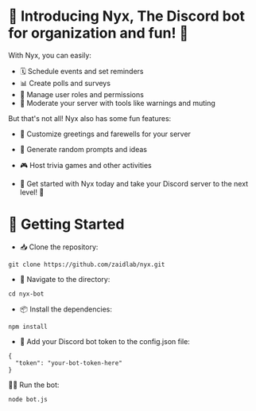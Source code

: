 # 🌌 Introducing Nyx, The Discord bot for organization and fun! 🌌

With Nyx, you can easily:

* 🗓️ Schedule events and set reminders
* 📊 Create polls and surveys
* 👑 Manage user roles and permissions
* 🚨 Moderate your server with tools like warnings and muting

But that's not all! Nyx also has some fun features:

* 💬 Customize greetings and farewells for your server
* 🎲 Generate random prompts and ideas
* 🎮 Host trivia games and other activities

* 🚀 Get started with Nyx today and take your Discord server to the next level! 🚀

# 🚀 Getting Started

* 📥 Clone the repository:
```
git clone https://github.com/zaidlab/nyx.git
```
* 📂 Navigate to the directory:
```
cd nyx-bot
```
* 📦 Install the dependencies:
```
npm install
```
* 🔑 Add your Discord bot token to the config.json file:
```
{
  "token": "your-bot-token-here"
}
```
🏃‍♂️ Run the bot:
```
node bot.js
```
